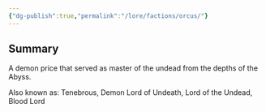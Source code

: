 ```yaml
---
{"dg-publish":true,"permalink":"/lore/factions/orcus/"}
---
```


## Summary
A demon price that served as master of the undead from the depths of the Abyss.

Also known as: Tenebrous, Demon Lord of Undeath, Lord of the Undead, Blood Lord